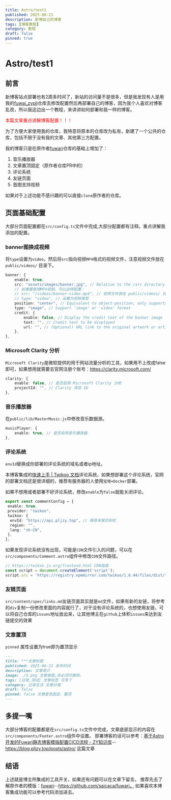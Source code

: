 ```yaml
---
title: Astro/test1
published: 2025-08-21
description: 新博自己的博客
tags: [博客教程]
category: 教程
draft: false 
pinned: true
---
```


# Astro/test1

## 前言

新博客站点部署也有2周多时间了，新站的访问量不是很多，但是我发现有人是用我的[fuwai_zyplj](https://github.com/ZyPLJ/fuwai_zyplj)仓库去修改配置然后再部署自己的博客，因为我个人喜欢对博客乱改，所以我这边出一个教程，来讲讲如何部署和我一样的博客。

<font color='red'>本篇文章重点讲解博客配置！！！</font>

为了方便大家使用我的仓库，我特意将原本的仓库改为私有，新建了一个公共的仓库，包括不限于没有我的文章、其他第三方配置。

我的博客只是在原作者[fuwari](https://github.com/saicaca/fuwari)仓库的基础上增加了：

1. 音乐播放器
2. 文章置顶固定（原作者仓库PR中的）
3. 评论系统
4. 友链页面
5. 首图支持视频

如果对于上述功能不感兴趣的可以直接`clone`原作者的仓库。

## 页面基础配置

大部分页面配置都在`src/config.ts`文件中完成,大部分配置都有注释。重点讲解我添加的配置。

### banner图换成视频

将`type`设置为`video`，然后将`src`指向视频`MP4`格式的视频文件，注意视频文件放在 `public/videos/` 目录下。

```ts
banner: {
    enable: true,
    src: "assets/images/banner.jpg", // Relative to the /src directory. Relative to the /public directory if it starts with '/'
    // 如果要使用MP4视频，可以这样配置：
    // src: "/videos/banner-video.mp4", // 视频文件放在 public/videos/ 目录下
    // type: "video", // 设置为视频类型
    position: "center", // Equivalent to object-position, only supports 'top', 'center', 'bottom'. 'center' by default
    type: "image", // Support 'image' or 'video' format
    credit: {
        enable: false, // Display the credit text of the banner image
        text: "", // Credit text to be displayed
        url: "", // (Optional) URL link to the original artwork or artist's page
    },
},
```

### Microsoft Clarity 分析

`Microsoft Clarity`是微软提供的用于网站流量分析的工具，如果用不上改成false即可，如果想用就需要去官网注册个账号：<https://clarity.microsoft.com/>

```ts
clarity: {
    enable: false, // 是否启用 Microsoft Clarity 分析
    projectId: "", // Clarity 项目 ID
},
```

### 音乐播放器

在`public/lib/MasterMusic.js`中修改音乐数据源。

```ts
musicPlayer: {
    enable: true, // 是否启用音乐播放器
},
```

### 评论系统

`envId`替换成你部署的评论系统的域名或者ip地址。

本博客集成的[快速上手 | Twikoo 文档](https://twikoo.js.org/quick-start.html)评论系统，如果想部署这个评论系统，官网的部署文档还是很详细的，推荐有服务器的人使用`宝塔+Docker`部署。

如果不想用或者部署不好评论系统，修改`enable`为`false`就能关闭评论。

```ts
export const commentConfig = {
 enable: true,
 provider: "twikoo",
 twikoo: {
  envId: "https://api.pljzy.top", // 移除末尾的斜杠
  region: "",
  lang: "zh-CN",
 },
};

```

如果发现评论系统没有出现，可能是`CDN`文件引入的问题，可以在`src/components/Comment.astro`组件中修改`CDN`文件路径。

```ts
// https://twikoo.js.org/frontend.html CDN指南
const script = document.createElement('script');
script.src = 'https://registry.npmmirror.com/twikoo/1.6.44/files/dist/twikoo.min.js' 
```

### 友链页面

`src/content/spec/links.md`友链页面其实就是`md`文件，如果有新的友链，将参考的`div`复制一份修改里面的内容就行了，对于没有评论系统的，也想使用友链，可以将自己仓库的`issues`地址放出来，让其他博主在`github`上体积`issues`来达到友链提交的效果

### 文章置顶

`pinned` 属性设置为true即为置顶显示

```markdown
---
title: ***文章标题
published: 2025-06-21 发布时间
description: 文章简介
image: ./5.png 文章首图,非必须可删除。
tags: [日常,测试] 文章标签 可多个 
category: 记录生活 文章分类
draft: false 
pinned: false 文章是否固定、置顶
---
```

## 多提一嘴

大部分博客的配置都是在`src/config.ts`文件中完成，文章底部显示的内容在`src/components/Footer.astro`组件中设置。
部署博客的话可以参考：[基于Astro开发的Fuwari静态博客模版配置CICD流程 - ZY知识库](https://blog.pljzy.top/posts/astro/基于astro开发的fuwari静态博客模版配置cicd流程/)--<https://blog.pljzy.top/posts/astro/>  这篇文章

## 结语

上述就是博主所集成的工具开关，如果还有问题可以在文章下留言。
推荐先去了解原作者的模版：[fuwari](https://github.com/saicaca/fuwari)--<https://github.com/saicaca/fuwari。> 如果喜欢本博客集成功能可以参考代码添加进去。
